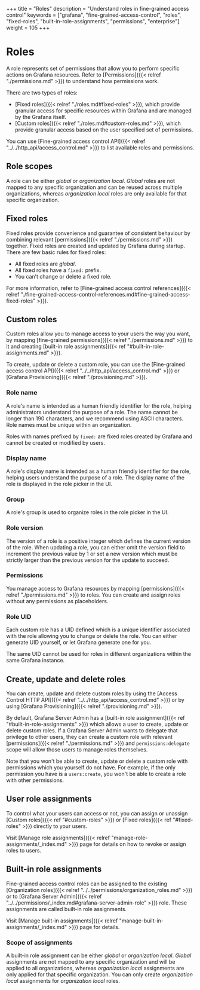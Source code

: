 +++
title = "Roles"
description = "Understand roles in fine-grained access control"
keywords = ["grafana", "fine-grained-access-control", "roles", "fixed-roles", "built-in-role-assignments", "permissions", "enterprise"]
weight = 105
+++

# Roles

A role represents set of permissions that allow you to perform specific actions on Grafana resources. Refer to [Permissions]({{< relref "./permissions.md" >}}) to understand how permissions work.

There are two types of roles:

- [Fixed roles]({{< relref "./roles.md#fixed-roles" >}}), which provide granular access for specific resources within Grafana and are managed by the Grafana itself.
- [Custom roles]({{< relref "./roles.md#custom-roles.md" >}}), which provide granular access based on the user specified set of permissions.

You can use [Fine-grained access control API]({{< relref "../../http_api/access_control.md" >}}) to list available roles and permissions.

## Role scopes

A role can be either _global_ or _organization local_. _Global_ roles are not mapped to any specific organization and can be reused across multiple organizations, whereas _organization local_ roles are only available for that specific organization.

## Fixed roles

Fixed roles provide convenience and guarantee of consistent behaviour by combining relevant [permissions]({{< relref "./permissions.md" >}}) together. Fixed roles are created and updated by Grafana during startup.
There are few basic rules for fixed roles:

- All fixed roles are _global_.
- All fixed roles have a `fixed:` prefix.
- You can’t change or delete a fixed role.

For more information, refer to [Fine-grained access control references]({{< relref "./fine-grained-access-control-references.md#fine-grained-access-fixed-roles" >}}).

## Custom roles

Custom roles allow you to manage access to your users the way you want, by mapping [fine-grained permissions]({{< relref "./permissions.md" >}}) to it and creating [built-in role assignments]({{< ref "#built-in-role-assignments.md" >}}).

To create, update or delete a custom role, you can use the [Fine-grained access control API]({{< relref "../../http_api/access_control.md" >}}) or [Grafana Provisioning]({{< relref "./provisioning.md" >}}).

### Role name

A role's name is intended as a human friendly identifier for the role, helping administrators understand the purpose of a role. The name cannot be longer than 190 characters, and we recommend using ASCII characters.
Role names must be unique within an organization.

Roles with names prefixed by `fixed:` are fixed roles created by Grafana and cannot be created or modified by users.

### Display name

A role's display name is intended as a human friendly identifier for the role, helping users understand the purpose of a role. The display name of the role is displayed in the role picker in the UI.

### Group

A role's group is used to organize roles in the role picker in the UI.

### Role version

The version of a role is a positive integer which defines the current version of the role. When updating a role, you can either omit the version field to increment the previous value by 1 or set a new version which must be strictly larger than the previous version for the update to succeed.

### Permissions

You manage access to Grafana resources by mapping [permissions]({{< relref "./permissions.md" >}}) to roles. You can create and assign roles without any permissions as placeholders.

### Role UID

Each custom role has a UID defined which is a unique identifier associated with the role allowing you to change or delete the role. You can either generate UID yourself, or let Grafana generate one for you.

The same UID cannot be used for roles in different organizations within the same Grafana instance.

## Create, update and delete roles

You can create, update and delete custom roles by using the [Access Control HTTP API]({{< relref "../../http_api/access_control.md" >}}) or by using [Grafana Provisioning]({{< relref "./provisioning.md" >}}).

By default, Grafana Server Admin has a [built-in role assignment]({{< ref "#built-in-role-assignments" >}}) which allows a user to create, update or delete custom roles.
If a Grafana Server Admin wants to delegate that privilege to other users, they can create a custom role with relevant [permissions]({{< relref "./permissions.md" >}}) and `permissions:delegate` scope will allow those users to manage roles themselves.

Note that you won't be able to create, update or delete a custom role with permissions which you yourself do not have. For example, if the only permission you have is a `users:create`, you won't be able to create a role with other permissions.

## User role assignments

To control what your users can access or not, you can assign or unassign [Custom roles]({{< ref "#custom-roles" >}}) or [Fixed roles]({{< ref "#fixed-roles" >}}) directly to your users.

Visit [Manage role assignments]({{< relref "manage-role-assignments/_index.md" >}}) page for details on how to revoke or assign roles to users.

## Built-in role assignments

Fine-grained access control roles can be assigned to the existing [Organization roles]({{< relref "../../permissions/organization_roles.md" >}}) or to [Grafana Server Admin]({{< relref "../../permissions/_index.md#grafana-server-admin-role" >}}) role.
These assignments are called built-in role assignments.

Visit [Manage built-in assignments]({{< relref "manage-built-in-assignments/_index.md" >}}) page for details.

### Scope of assignments

A built-in role assignment can be either _global_ or _organization local_. _Global_ assignments are not mapped to any specific organization and will be applied to all organizations, whereas _organization local_ assignments are only applied for that specific organization.
You can only create _organization local_ assignments for _organization local_ roles.
